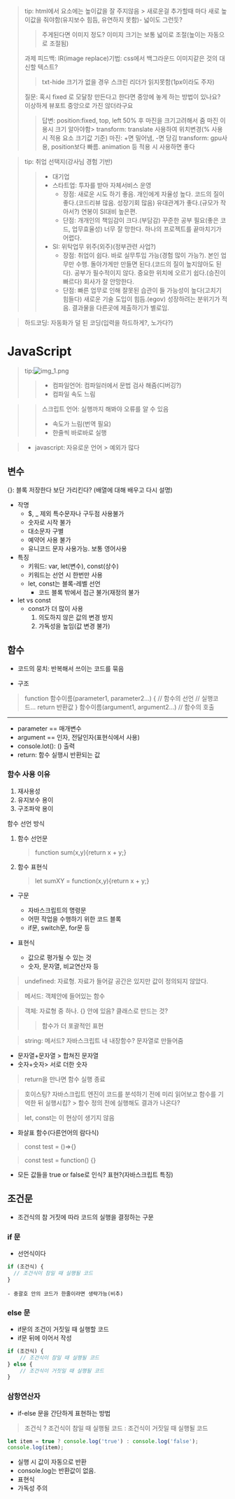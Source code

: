 

> tip: html에서 요소에는 높이값을 잘 주지않음 > 새로운걸 추가할때 마다 새로 높이값을 줘야함(유지보수 힘듬, 유연하지 못함)- 넓이도 그런듯?
> >주게된다면 이미지 정도? 이미지 크기는 보통 넓이로 조절(높이는 자동으로 조절됨)
> 
>  과제 피드백: IR(image replace)기법: css에서 백그라운드 이미지같은 것의 대신할 텍스트?
> >txt-hide
> 크기가 없을 경우 스크린 리더가 읽지못함(1px이라도 주자)
> 
> 질문: 혹시 fixed 로 모달창 만든다고 한다면 중앙에 놓게 하는 방법이 있나요? 이상하게 뷰포트 중앙으로 가진 않더라구요
>>답변: position:fixed, top, left 50%
> 후 마진을 크기고려해서 줌
> 마진 이용시 크기 알아야함> transform: translate 사용하여 위치변경(% 사용시 적용 요소 크기값 기준)
> 마진: +면 밀어냄, -면 당김
> transform: gpu사용, position보다 빠름. animation 등 적용 시 사용하면 좋다

> tip: 취업 선택지(강사님 경험 기반)
>> - 대기업
>> - 스타트업: 투자를 받아 자체서비스 운영
>>   - 장점: 새로운 시도 하기 좋음. 개인에게 자율성 높다. 코드의 질이 좋다.(코드리뷰 많음. 성장기회 많음) 유대관계가 좋다.(규모가 작아서?) 연봉이 SI대비 높은편.
>>   - 단점: 개개인의 책임감이 크다.(부담감) 꾸준한 공부 필요(좋은 코드, 업무효율성) 너무 잘 망한다. 하나의 프로젝트를 끝마치기가 어렵다.
>> - SI: 위탁업무 위주(외주)(정부관련 사업?)
>>   - 장점: 취업이 쉽다. 바로 실무투입 가능(경험 많이 가능?). 본인 업무만 수행. 돌아가게만 만들면 된다.(코드의 질이 높지않아도 된다). 공부가 필수적이지 않다. 중요한 위치에 오르기 쉽다.(승진이 빠르다) 회사가 잘 안망한다.
>>   - 단점: 빠른 업무로 인해 잘못된 습관이 들 가능성이 높다(고치기 힘들다) 새로운 기술 도입이 힘듬.(egov) 성장하려는 분위기가 적음. 결과물을 다른곳에 제출하기가 별로임.

> 하드코딩: 자동화가 덜 된 코딩(입력을 하드하게?, 노가다?)
 
# JavaScript
>tip:![img_1.png](img_1.png)
> >- 컴파일언어: 컴파일러에서 문법 검사 해줌(디버깅?)
>>  - 컴파일 속도 느림

> >스크립트 언어: 실행까지 해봐야 오류를 알 수 있음
> >- 속도가 느림(번역 필요)
> >- 한줄씩 바로바로 실행

> * javascript: 자유로운 언어 > 예외가 많다

## 변수
{}: 블록
저장한다 보단 가리킨다? (배열에 대해 배우고 다시 설명)
- 작명
  - $, _ 제외 특수문자나 구두점 사용불가
  - 숫자로 시작 불가
  - 대소문자 구별
  - 예약어 사용 불가
  - 유니코드 문자 사용가능. 보통 영어사용
- 특징
  - 키워드: var, let(변수), const(상수)
  - 키워드는 선언 시 한번만 사용
  - let, const는 블록-레벨 선언
    - 코드 블록 밖에서 접근 불가(재정의 불가
- let vs const
    - const가 더 많이 사용
      1. 의도하지 않은 값의 변경 방지
      2. 가독성을 높임(값 변경 불가)


## 함수
- 코드의 뭉치: 반복해서 쓰이는 코드를 묶음

- 구조

>function 함수이름(parameter1, parameter2...) { // 함수의 선언
>// 실행코드...
>return 반환값
>}
>함수이름(argument1, argument2...) // 함수의 호출 

---
- parameter == 매개변수
- argument == 인자, 전달인자(표현식에서 사용)
- console.lot(): () 출력
- return: 함수 실행시 반환되는 값

### 함수 사용 이유
1. 재사용성
2. 유지보수 용이
3. 구조파악 용이

함수 선언 방식
 1. 함수 선언문
    >function sum(x,y){return x + y;}
 2. 함수 표현식
    >let sumXY = function(x,y){return x + y;}

- 구문
  - 자바스크립트의 명령문
  - 어떤 작업을 수행하기 위한 코드 블록
  - if문, switch문, for문 등


- 표현식 
  - 값으로 평가될 수 있는 것
  - 숫자, 문자열, 비교연산자 등


>undefined: 자료형. 자료가 들어갈 공간은 있지만 값이 정의되지 않았다.

>메서드: 객체안에 들어있는 함수

>객체: 자료형 중 하나. {} 안에 있음? 클래스로 만드는 것?
>> 함수가 더 포괄적인 표현

>string: 메서드? 자바스크립트 내 내장함수? 문자열로 만들어줌

- 문자열+문자열 > 합쳐진 문자열
- 숫자+숫자> 서로 더한 숫자

> return을 만나면 함수 실행 종료

> 호이스팅? 자바스크립트 엔진이 코드를 분석하기 전에 미리 읽어보고 함수를 기억한 뒤 실행시킴? > 함수 정의 전에 실행해도 결과가 나온다?

> let, const는 이 현상이 생기지 않음
>
- 화살표 함수(다른언어의 람다식)
>const test = ()=>{}

>const test = function() {}

- 모든 값들을 true or false로 인식? 표현?(자바스크립트 특징)

## 조건문
- 조건식의 참 거짓에 따라 코드의 실행을 결정하는 구문

### if 문
  - 선언식이다
```javascript
if (조건식) {
  // 조건식이 참일 때 실행될 코드
}
```
    - 중괄호 안의 코드가 한줄이라면 생략가능(비추)

### else 문
- if문의 조건이 거짓일 때 실행할 코드
- if문 뒤에 이어서 작성
```javascript
if (조건식) {
    // 조건식이 참일 때 실행될 코드
} else {
    // 조건식이 거짓일 때 실행될 코드
}
```

### 삼항연산자
- if-else 문을 간단하게 표현하는 방법
> 조건식 ? 조건식이 참일 때 실행될 코드 : 조건식이 거짓일 때 실행될 코드
```javascript
let item = true ? console.log('true') : console.log('false');
console.log(item);
```

- 실행 시 값이 자동으로 반환
- console.log는 반환값이 없음.
- 표현식
- 가독성 주의
